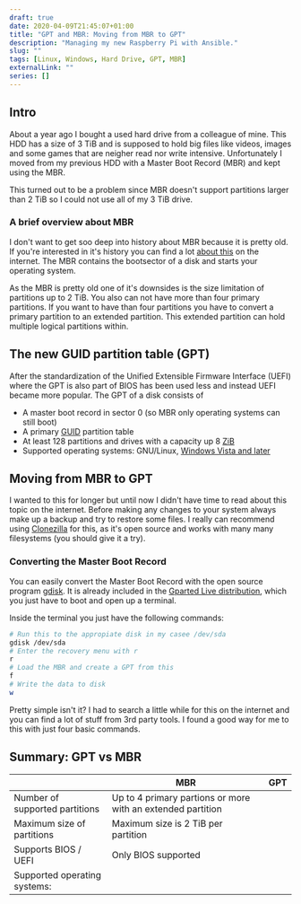 ```yaml
---
draft: true
date: 2020-04-09T21:45:07+01:00
title: "GPT and MBR: Moving from MBR to GPT"
description: "Managing my new Raspberry Pi with Ansible."
slug: "" 
tags: [Linux, Windows, Hard Drive, GPT, MBR]
externalLink: ""
series: []
---
```


## Intro

About a year ago I bought a used hard drive from a colleague of mine. This HDD has a size of 3 TiB and is supposed to hold big files like videos, images and some games that are neigher read nor write intensive. Unfortunately I moved from my previous HDD with a Master Boot Record (MBR) and kept using the MBR.

This turned out to be a problem since MBR doesn't support partitions larger than 2 TiB so I could not use all of my 3 TiB drive.

### A brief overview about MBR

I don't want to get soo deep into history about MBR because it is pretty old. If you're interested in it's history you can find a lot [about this](https://en.wikipedia.org/wiki/Master_boot_record) on the internet. The MBR contains the bootsector of a disk and starts your operating system.

As the MBR is pretty old one of it's downsides is the size limitation of partitions up to 2 TiB. You also can not have more than four primary partitions. If you want to have than four partitions you have to convert a primary partition to an extended partition. This extended partition can hold multiple logical partitions within.

## The new GUID partition table (GPT)

After the standardization of the Unified Extensible Firmware Interface (UEFI) where the GPT is also part of BIOS has been used less and instead UEFI became more popular. The GPT of a disk consists of

- A master boot record in sector 0 (so MBR only operating systems can still boot)
- A primary [GUID](https://en.wikipedia.org/wiki/Universally_unique_identifier) partition table
- At least 128 partitions and drives with a capacity up 8 [ZiB](https://en.wikipedia.org/wiki/Binary_prefix#zebi)
- Supported operating systems: GNU/Linux, [Windows Vista and later](https://docs.microsoft.com/en-us/windows-hardware/manufacture/desktop/windows-and-gpt-faq#can-windows-vista-windows-server-2008-and-later-read-write-and-boot-from-gpt-disks)

## Moving from MBR to GPT

I wanted to this for longer but until now I didn't have time to read about this topic on the internet. Before making any changes to your system always make up a backup and try to restore some files. I really can recommend using [Clonezilla](https://clonezilla.org/) for this, as it's open source and works with many many filesystems (you should give it a try).

### Converting the Master Boot Record

You can easily convert the Master Boot Record with the open source program [gdisk](https://www.rodsbooks.com/gdisk/walkthrough.html). It is already included in the [Gparted Live distribution](https://gparted.org/livecd.php), which you just have to boot and open up a terminal.

Inside the terminal you just have the following commands:

```bash
# Run this to the appropiate disk in my casee /dev/sda
gdisk /dev/sda 
# Enter the recovery menu with r
r
# Load the MBR and create a GPT from this
f
# Write the data to disk
w
```

Pretty simple isn't it? I had to search a little while for this on the internet and you can find a lot of stuff from 3rd party tools. I found a good way for me to this with just four basic commands.
<!-- Source of image: By User:Kbolino., CC BY-SA 2.5, https://commons.wikimedia.org/w/index.php?curid=3036588 -->

<!-- 
https://rodsbooks.com/gdisk/

-> Fertig

Unterschiede
Vor-/Nachteile
 -->

## Summary: GPT vs MBR

 |                                | MBR                                                         | GPT |
 | ------------------------------ | ----------------------------------------------------------- | --- |
 | Number of supported partitions | Up to 4 primary partions or more with an extended partition |     |
 | Maximum size of partitions     | Maximum size is 2 TiB per partition                         |     |
 | Supports BIOS / UEFI           | Only BIOS supported                                         |     |
 | Supported operating systems:   |                                                             |     |
